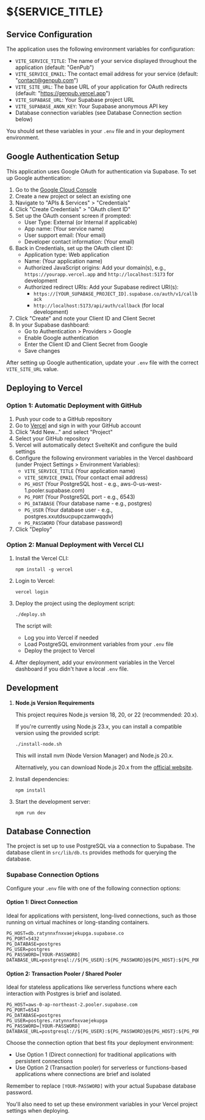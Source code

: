 # ${SERVICE_TITLE}

## Service Configuration

The application uses the following environment variables for configuration:

- `VITE_SERVICE_TITLE`: The name of your service displayed throughout the application (default: "GenPub")
- `VITE_SERVICE_EMAIL`: The contact email address for your service (default: "contact@genpub.com")
- `VITE_SITE_URL`: The base URL of your application for OAuth redirects (default: "https://genpub.vercel.app")
- `VITE_SUPABASE_URL`: Your Supabase project URL
- `VITE_SUPABASE_ANON_KEY`: Your Supabase anonymous API key
- Database connection variables (see Database Connection section below)

You should set these variables in your `.env` file and in your deployment environment.

## Google Authentication Setup

This application uses Google OAuth for authentication via Supabase. To set up Google authentication:

1. Go to the [Google Cloud Console](https://console.cloud.google.com/)
2. Create a new project or select an existing one
3. Navigate to "APIs & Services" > "Credentials"
4. Click "Create Credentials" > "OAuth client ID"
5. Set up the OAuth consent screen if prompted:
   - User Type: External (or Internal if applicable)
   - App name: (Your service name)
   - User support email: (Your email)
   - Developer contact information: (Your email)
6. Back in Credentials, set up the OAuth client ID:
   - Application type: Web application
   - Name: (Your application name)
   - Authorized JavaScript origins: Add your domain(s), e.g., `https://yourapp.vercel.app` and `http://localhost:5173` for development
   - Authorized redirect URIs: Add your Supabase redirect URI(s):
     - `https://[YOUR_SUPABASE_PROJECT_ID].supabase.co/auth/v1/callback`
     - `http://localhost:5173/api/auth/callback` (for local development)
7. Click "Create" and note your Client ID and Client Secret
8. In your Supabase dashboard:
   - Go to Authentication > Providers > Google
   - Enable Google authentication
   - Enter the Client ID and Client Secret from Google
   - Save changes

After setting up Google authentication, update your `.env` file with the correct `VITE_SITE_URL` value.

## Deploying to Vercel

### Option 1: Automatic Deployment with GitHub

1. Push your code to a GitHub repository
2. Go to [Vercel](https://vercel.com) and sign in with your GitHub account
3. Click "Add New..." and select "Project"
4. Select your GitHub repository
5. Vercel will automatically detect SvelteKit and configure the build settings
6. Configure the following environment variables in the Vercel dashboard (under Project Settings > Environment Variables):
   - `VITE_SERVICE_TITLE` (Your application name)
   - `VITE_SERVICE_EMAIL` (Your contact email address)
   - `PG_HOST` (Your PostgreSQL host - e.g., aws-0-us-west-1.pooler.supabase.com)
   - `PG_PORT` (Your PostgreSQL port - e.g., 6543)
   - `PG_DATABASE` (Your database name - e.g., postgres)
   - `PG_USER` (Your database user - e.g., postgres.xxutdsucpupczamwqqdv)
   - `PG_PASSWORD` (Your database password)
7. Click "Deploy"

### Option 2: Manual Deployment with Vercel CLI

1. Install the Vercel CLI:
   ```
   npm install -g vercel
   ```

2. Login to Vercel:
   ```
   vercel login
   ```

3. Deploy the project using the deployment script:
   ```
   ./deploy.sh
   ```
   
   The script will:
   - Log you into Vercel if needed
   - Load PostgreSQL environment variables from your `.env` file
   - Deploy the project to Vercel

4. After deployment, add your environment variables in the Vercel dashboard if you didn't have a local `.env` file.

## Development

1. **Node.js Version Requirements**

   This project requires Node.js version 18, 20, or 22 (recommended: 20.x).
   
   If you're currently using Node.js 23.x, you can install a compatible version using the provided script:
   
   ```
   ./install-node.sh
   ```
   
   This will install nvm (Node Version Manager) and Node.js 20.x.
   
   Alternatively, you can download Node.js 20.x from the [official website](https://nodejs.org/).

2. Install dependencies:
   ```
   npm install
   ```

3. Start the development server:
   ```
   npm run dev
   ```

## Database Connection

The project is set up to use PostgreSQL via a connection to Supabase. The database client in `src/lib/db.ts` provides methods for querying the database.

### Supabase Connection Options

Configure your `.env` file with one of the following connection options:

#### Option 1: Direct Connection
Ideal for applications with persistent, long-lived connections, such as those running on virtual machines or long-standing containers.

```
PG_HOST=db.ratynnxfnxvaejekupga.supabase.co
PG_PORT=5432
PG_DATABASE=postgres
PG_USER=postgres
PG_PASSWORD=[YOUR-PASSWORD]
DATABASE_URL=postgresql://${PG_USER}:${PG_PASSWORD}@${PG_HOST}:${PG_PORT}/${PG_DATABASE}
```

#### Option 2: Transaction Pooler / Shared Pooler
Ideal for stateless applications like serverless functions where each interaction with Postgres is brief and isolated.

```
PG_HOST=aws-0-ap-northeast-2.pooler.supabase.com
PG_PORT=6543
PG_DATABASE=postgres
PG_USER=postgres.ratynnxfnxvaejekupga
PG_PASSWORD=[YOUR-PASSWORD]
DATABASE_URL=postgresql://${PG_USER}:${PG_PASSWORD}@${PG_HOST}:${PG_PORT}/${PG_DATABASE}
```

Choose the connection option that best fits your deployment environment:
- Use Option 1 (Direct connection) for traditional applications with persistent connections
- Use Option 2 (Transaction pooler) for serverless or functions-based applications where connections are brief and isolated

Remember to replace `[YOUR-PASSWORD]` with your actual Supabase database password.

You'll also need to set up these environment variables in your Vercel project settings when deploying.
